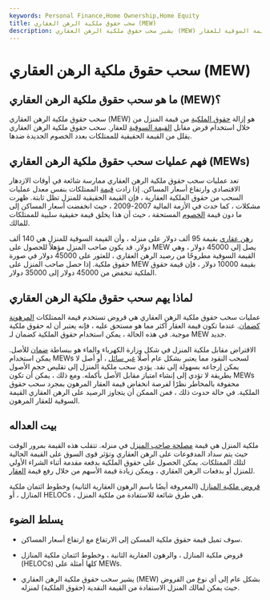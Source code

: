 ```yaml
---
keywords: Personal Finance,Home Ownership,Home Equity
title: سحب حقوق ملكية الرهن العقاري (MEW)
description: يشير سحب حقوق ملكية الرهن العقاري (MEW) إلى إزالة حقوق الملكية من قيمة المنزل من خلال قرض مقابل القيمة السوقية للعقار.
---
```


# سحب حقوق ملكية الرهن العقاري (MEW)
## ما هو سحب حقوق ملكية الرهن العقاري (MEW)؟

سحب حقوق ملكية الرهن العقاري (MEW) هو إزالة [حقوق الملكية](/equity) من قيمة المنزل من خلال استخدام قرض مقابل [القيمة السوقية](/marketvalue) للعقار. سحب حقوق ملكية الرهن العقاري يقلل من القيمة الحقيقية للممتلكات بعدد الخصوم الجديدة ضدها.

## فهم عمليات سحب حقوق ملكية الرهن العقاري (MEWs)

تعد عمليات سحب حقوق ملكية الرهن العقاري ممارسة شائعة في أوقات الازدهار الاقتصادي وارتفاع أسعار المساكن. إذا زادت [قيمة](/value) الممتلكات بنفس معدل عمليات السحب من حقوق الملكية العقارية ، فإن القيمة الحقيقية للمنزل تظل ثابتة. ظهرت مشكلات ، كما حدث في الأزمة المالية 2007-2009 ، حيث انخفضت أسعار المساكن إلى ما دون قيمة [الخصوم](/liability) المستحقة ، حيث أن هذا يخلق قيمة حقيقية سلبية للممتلكات للمالك.

[رهن عقاري](/mortgage) بقيمة 95 ألف دولار على منزله ، وأن القيمة السوقية للمنزل هي 140 ألف دولار. قد يكون صاحب المنزل مؤهلاً للحصول على MEW يصل إلى 45000 دولار ، وهي القيمة السوقية مطروحًا من رصيد الرهن العقاري ، للعثور على 45000 دولار في صورة حقوق ملكية. إذا حصل صاحب المنزل على MEW بقيمة 10000 دولار ، فإن قيمة حقوق الملكية تنخفض من 45000 دولار إلى 35000 دولار.

## لماذا يهم سحب حقوق ملكية الرهن العقاري

عمليات سحب حقوق ملكية الرهن العقاري هي قروض تستخدم قيمة الممتلكات [المرهونة كضمان](/collateral). عندما تكون قيمة العقار أكثر مما هو مستحق عليه ، فإنه يعتبر أن له حقوق ملكية موجبة. في هذه الحالة ، يمكن استخدام حقوق الملكية كضمان لـ MEW جديد.

الاقتراض مقابل ملكية المنزل في شكل وزارة الكهرباء والماء هو ببساطة [ضمان](/collateralization) للأصل. يمكن استخدام MEWs لسحب النقود مما يعتبر بشكل عام أصلًا [غير سائل](/illiquid) ، أو أصل لا يمكن إرجاعه بسهولة إلى نقد. يؤدي سحب ملكية المنزل إلى تقليص حجم الأصول بطريقة لا تؤدي إلى إنشاء امتياز مقابل الأصل بأكمله. ومع ذلك ، يمكن أن تكون MEWs محفوفة بالمخاطر نظرًا لفرصة انخفاض قيمة العقار المرهون بمجرد سحب حقوق الملكية. في حالة حدوث ذلك ، فمن الممكن أن يتجاوز الرصيد على الرهن العقاري القيمة السوقية للعقار المرهون.

## بيت العداله

ملكية المنزل هي قيمة [مصلحة صاحب المنزل](/interest) في منزله. تتقلب هذه القيمة بمرور الوقت حيث يتم سداد المدفوعات على الرهن العقاري وتؤثر قوى السوق على القيمة الحالية لتلك الممتلكات. يمكن الحصول على حقوق الملكية بدفعة مقدمة أثناء الشراء الأولي للمنزل أو بدفعات الرهن العقاري ، ويمكن زيادة قيمة الأسهم من خلال رفع قيمة [العقار](/appreciation).

[قروض ملكية المنازل](/homeequityloan) (المعروفة أيضًا باسم الرهون العقارية الثانية) وخطوط ائتمان ملكية المنازل ، أو HELOCs ، هي طرق شائعة للاستفادة من ملكية المنزل.

## يسلط الضوء

- سوف تميل قيمة حقوق ملكية المسكن إلى الارتفاع مع ارتفاع أسعار المساكن.

- قروض ملكية المنازل ، والرهون العقارية الثانية ، وخطوط ائتمان ملكية المنازل (HELOCs) كلها أمثلة على MEWs.

- يشير سحب حقوق ملكية الرهن العقاري (MEW) بشكل عام إلى أي نوع من القروض حيث يمكن لمالك المنزل الاستفادة من القيمة النقدية (حقوق الملكية) لمنزله.

